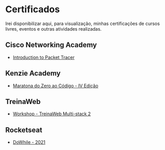 # Certificados
Irei disponibilizar aqui, para visualização, minhas certificações de cursos livres, eventos e outras atividades realizadas.

## Cisco Networking Academy
- [Introduction to Packet Tracer](https://github.com/shioheii/Certificados/blob/main/Meus%20certificados/Cisco%20Networking%20Academy/Introduction%20to%20Packet%20Tracer.pdf)

## Kenzie Academy
- [Maratona do Zero ao Código - IV Edição](https://github.com/shioheii/Certificados/blob/main/Meus%20certificados/Kenzie%20Academy/Maratona%20do%20Zero%20ao%20C%C3%B3digo%20-%20IV%20Edi%C3%A7%C3%A3o.pdf)

## TreinaWeb
- [Workshop - TreinaWeb Multi-stack 2](https://github.com/shioheii/Certificados/blob/main/Meus%20certificados/TreinaWeb/Multi-stack%202%C2%AA%20edi%C3%A7%C3%A3o%20-%20Workshop.pdf)

## Rocketseat
- [DoWhile - 2021](https://github.com/shioheii/Certificados/blob/main/Meus%20certificados/Rocketseat/DoWhile%202021.pdf)
